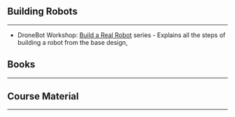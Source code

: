 ## Building Robots

---

* DroneBot Workshop: [Build a Real Robot](<https://dronebotworkshop.com/real-robot-001/>) series - Explains all the steps of building a robot from the base design, 



## Books

---



## Course Material

---

